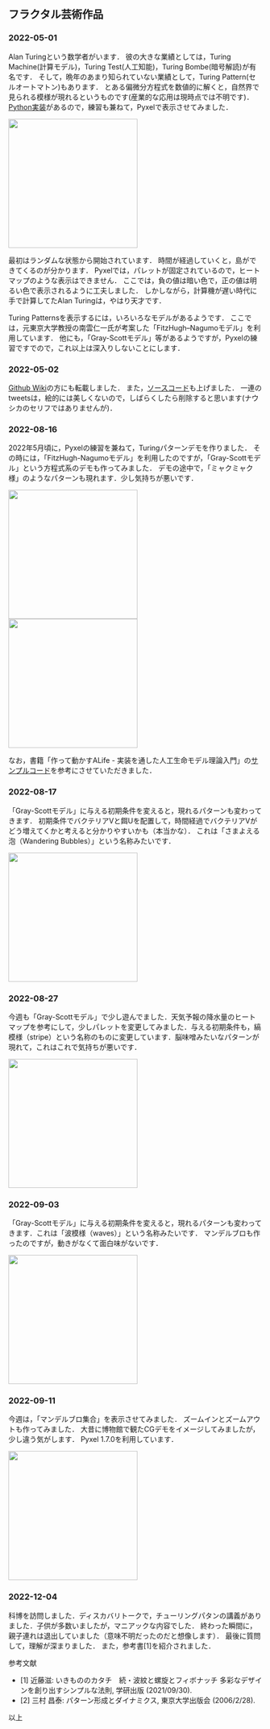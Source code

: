 ## フラクタル芸術作品

### 2022-05-01

Alan Turingという数学者がいます．
彼の大きな業績としては，Turing Machine(計算モデル)，Turing Test(人工知能)，Turing Bombe(暗号解読)が有名です．
そして，晩年のあまり知られていない業績として，Turing Pattern(セルオートマトン)もあります．
とある偏微分方程式を数値的に解くと，自然界で見られる模様が現れるというものです(産業的な応用は現時点では不明です)．
[Python実装](https://ipython-books.github.io/124-simulating-a-partial-differential-equation-reaction-diffusion-systems-and-turing-patterns/)があるので，練習も兼ねて，Pyxelで表示させてみました．

<img src="https://github.com/jay-kumogata/FractalArts/blob/main/pyxel/turing/screenshots/turing01.gif" width="256" />

最初はランダムな状態から開始されています．
時間が経過していくと，島ができてくるのが分かります．
Pyxelでは，パレットが固定されているので，ヒートマップのような表示はできません．
ここでは，負の値は暗い色で，正の値は明るい色で表示されるように工夫しました．
しかしながら，計算機が遅い時代に手で計算してたAlan Turingは，やはり天才です．

Turing Patternsを表示するには，いろいろなモデルがあるようです．
ここでは，元東京大学教授の南雲仁一氏が考案した「FitzHugh–Nagumoモデル」を利用しています．
他にも，「Gray-Scottモデル」等があるようですが，Pyxelの練習ですでので，これ以上は深入りしないことにします．

### 2022-05-02

[Github Wiki](https://github.com/jay-kumogata/FractalArts/wiki/220217_PyxelNote)の方にも転載しました．
また，[ソースコード](https://github.com/jay-kumogata/FractalArts/tree/main/pyxel/turing)も上げました．
一連のtweetsは，絵的には美しくないので，しばらくしたら削除すると思います(ナウシカのセリフではありませんが)．

### 2022-08-16

2022年5月頃に，Pyxelの練習を兼ねて，Turingパターンデモを作りました．
その時には，「FitzHugh-Nagumoモデル」を利用したのですが，「Gray-Scottモデル」という方程式系のデモも作ってみました．
デモの途中で，「ミャクミャク様」のようなパターンも現れます．少し気持ちが悪いです．

<img src="https://github.com/jay-kumogata/FractalArts/blob/main/pyxel/grayscott/screenshots/grayscott_spots01.gif" width="256" />
<img src="https://github.com/jay-kumogata/FractalArts/blob/main/pyxel/grayscott/screenshots/grayscott_spots02.gif" width="256" />

なお，書籍「作って動かすALife - 実装を通した人工生命モデル理論入門」の[サンプルコード](https://github.com/alifelab/alife_book_src/tree/master/chap02)を参考にさせていただきました．

### 2022-08-17

「Gray-Scottモデル」に与える初期条件を変えると，現れるパターンも変わってきます．
初期条件でバクテリアVと餌Uを配置して，時間経過でバクテリアVがどう増えてくかと考えると分かりやすいかも（本当かな）．
これは「さまよえる泡（Wandering Bubbles）」という名称みたいです．

<img src="https://github.com/jay-kumogata/FractalArts/blob/main/pyxel/grayscott/screenshots/grayscott_wanderingbubbules01.gif" width="256" />

### 2022-08-27

今週も「Gray-Scottモデル」で少し遊んでました．天気予報の降水量のヒートマップを参考にして，少しパレットを変更してみました．与える初期条件も，縞模様（stripe）という名称のものに変更しています．脳味噌みたいなパターンが現れて，これはこれで気持ちが悪いです．

<img src="https://github.com/jay-kumogata/FractalArts/blob/main/pyxel/grayscott/screenshots/grayscott_stripe01.gif" width="256" />

### 2022-09-03

「Gray-Scottモデル」に与える初期条件を変えると，現れるパターンも変わってきます．これは「波模様（waves）」という名称みたいです．
マンデルブロも作ったのですが，動きがなくて面白味がないです．

<img src="https://github.com/jay-kumogata/FractalArts/blob/main/pyxel/grayscott/screenshots/grayscott_waves01.gif" width="256" />

### 2022-09-11

今週は，「マンデルブロ集合」を表示させてみました．
ズームインとズームアウトも作ってみました．
大昔に博物館で観たCGデモをイメージしてみましたが，少し違う気がします．
Pyxel 1.7.0を利用しています．

<img src="https://github.com/jay-kumogata/FractalArts/blob/main/pyxel/mandelbrot/screenshots/mandelbrot01.gif" width="256" />

### 2022-12-04

科博を訪問しました．ディスカバリトークで，チューリングパタンの講義がありました．子供が多数いましたが，マニアックな内容でした．
終わった瞬間に，親子連れは退出していました（意味不明だったのだと想像します）．
最後に質問して，理解が深まりました．
また，参考書[1]を紹介されました．

参考文献

- [1] 近藤滋: いきもののカタチ　続・波紋と螺旋とフィボナッチ 多彩なデザインを創り出すシンプルな法則, 学研出版 (2021/09/30).
- [2] 三村 昌泰: パターン形成とダイナミクス, 東京大学出版会 (2006/2/28).

以上